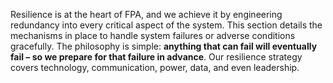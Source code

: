 Resilience is at the heart of FPA, and we achieve it by engineering redundancy into every critical aspect of the system. This section details the mechanisms in place to handle system failures or adverse conditions gracefully. The philosophy is simple: **anything that can fail will eventually fail – so we prepare for that failure in advance**. Our resilience strategy covers technology, communication, power, data, and even leadership.